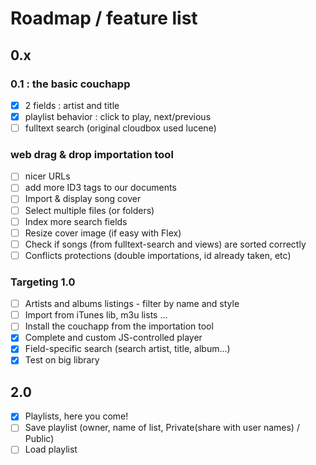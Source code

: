 # Roadmap / feature list

## 0.x

### 0.1 : the basic couchapp

* [x] 2 fields : artist and title
* [x] playlist behavior : click to play, next/previous
* [ ] fulltext search (original cloudbox used lucene)

### web drag & drop importation tool

* [ ] nicer URLs
* [ ] add more ID3 tags to our documents
* [ ] Import & display song cover
* [ ] Select multiple files (or folders)
* [ ] Index more search fields
* [ ] Resize cover image (if easy with Flex)
* [ ] Check if songs (from fulltext-search and views) are sorted correctly
* [ ] Conflicts protections (double importations, id already taken, etc)

### Targeting 1.0

* [ ] Artists and albums listings - filter by name and style
* [ ] Import from iTunes lib, m3u lists ...
* [ ] Install the couchapp from the importation tool
* [x] Complete and custom JS-controlled player
* [x] Field-specific search (search artist, title, album...)
* [x] Test on big library

## 2.0

* [x] Playlists, here you come!
* [ ] Save playlist (owner, name of list, Private(share with user names) / Public)
* [ ] Load playlist
